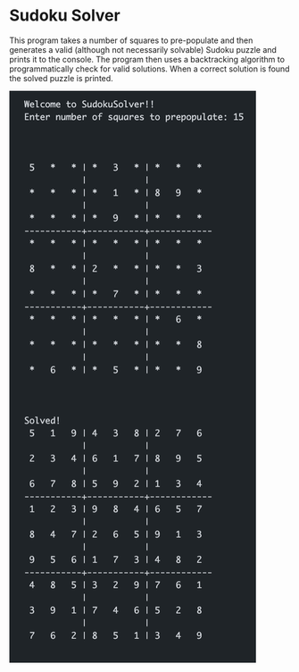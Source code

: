# Sudoku Solver

This program takes a number of squares to pre-populate and then generates a valid (although not necessarily solvable) Sudoku puzzle and prints it to the console. The program then uses a backtracking algorithm to programmatically check for valid solutions. When a correct solution is found the solved puzzle is printed. 

![image](images/example.png)